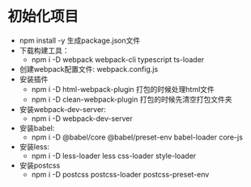 # 初始化项目
 - npm install -y  生成package.json文件
 - 下载构建工具：
   - npm i -D webpack webpack-cli typescript ts-loader
 - 创建webpack配置文件: webpack.config.js
 - 安装插件
   - npm i -D html-webpack-plugin 打包的时候处理html文件
   - npm i -D clean-webpack-plugin 打包的时候先清空打包文件夹
 - 安装webpack-dev-server: 
   - npm i -D webpack-dev-server
 - 安装babel:
   - npm i -D @babel/core @babel/preset-env babel-loader core-js
 - 安装less:
   - npm i -D less-loader less css-loader style-loader
 - 安装postcss
   - npm i -D postcss postcss-loader postcss-preset-env

